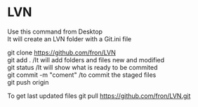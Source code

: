# LVN


Use this command from Desktop  <br />
It will create an LVN folder with a Git.ini file  

git clone https://github.com/fron/LVN   <br /> 
git add .   /It will add folders and files new and modified  <br /> 
git status    /It will show what is ready to be commited    
git commit -m "coment"    /to commit the staged files    
git push origin    

To get last updated files
git pull https://github.com/fron/LVN.git